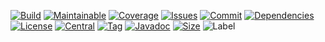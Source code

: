 [var git_user]: # (YunaBraska)

[![Build][build_shield]][build_link]
[![Maintainable][maintainable_shield]][maintainable_link]
[![Coverage][coverage_shield]][coverage_link]
[![Issues][issues_shield]][issues_link]
[![Commit][commit_shield]][commit_link]
[![Dependencies][dependency_shield]][dependency_link]
[![License][license_shield]][license_link]
[![Central][central_shield]][central_link]
[![Tag][tag_shield]][tag_link]
[![Javadoc][javadoc_shield]][javadoc_link]
[![Size][size_shield]][size_shield]
![Label][label_shield]

[build_shield]: https://img.shields.io/travis/!{git_user}/!{project.artifactId}/master?style=flat-square
[build_link]: https://travis-ci.org/!{git_user}/!{project.artifactId}
[maintainable_shield]: https://img.shields.io/codeclimate/maintainability/!{git_user}/!{project.artifactId}?style=flat-square
[maintainable_link]: https://codeclimate.com/github/!{git_user}/!{project.artifactId}/maintainability
[coverage_shield]: https://img.shields.io/codecov/c/github/!{git_user}/!{project.artifactId}?style=flat-square
[coverage_link]: https://codecov.io/gh/!{git_user}/!{project.artifactId}?branch=master
[issues_shield]: https://img.shields.io/github/issues/!{git_user}/!{project.artifactId}?style=flat-square
[issues_link]: https://github.com/!{git_user}/!{project.artifactId}/commits/master
[commit_shield]: https://img.shields.io/github/last-commit/!{git_user}/!{project.artifactId}?style=flat-square
[commit_link]: https://github.com/!{git_user}/!{project.artifactId}/issues
[license_shield]: https://img.shields.io/github/license/!{git_user}/!{project.artifactId}?style=flat-square
[license_link]: https://github.com/!{git_user}/!{project.artifactId}/blob/master/LICENSE
[dependency_shield]: https://img.shields.io/librariesio/github/!{git_user}/!{project.artifactId}?style=flat-square
[dependency_link]: https://libraries.io/github/!{git_user}/!{project.artifactId}
[central_shield]: https://img.shields.io/maven-central/v/berlin.yuna/!{project.artifactId}?style=flat-square
[central_link]:https://search.maven.org/artifact/!{project.groupId}/!{project.artifactId}
[tag_shield]: https://img.shields.io/github/v/tag/!{git_user}/!{project.artifactId}?style=flat-square
[tag_link]: https://github.com/!{git_user}/!{project.artifactId}/releases
[javadoc_shield]: https://javadoc.io/badge2/!{project.groupId}/!{project.artifactId}/javadoc.svg?style=flat-square
[javadoc_link]: https://javadoc.io/doc/!{project.groupId}/!{project.artifactId}
[size_shield]: https://img.shields.io/github/repo-size/!{git_user}/!{project.artifactId}?style=flat-square
[label_shield]: https://img.shields.io/badge/Yuna-QueenInside-blueviolet?style=flat-square
[gitter_shield]: https://img.shields.io/gitter/room/!{git_user}/nats-streaming-server-embedded?style=flat-square
[gitter_link]: https://gitter.im/nats-streaming-server-embedded/Lobby